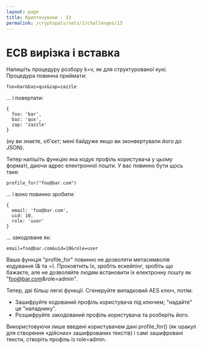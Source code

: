 ```yaml
---
layout: page
title: Крипточуваки - 13
permalink: /cryptopals/sets/2/challenges/13
---
```


# ECB вирізка і вставка

Напишіть процедуру розбору k=v, як для структурованої кукі. Процедура повинна приймати:

```
foo=bar&baz=qux&zap=zazzle
```

... і повертати:

```
{
  foo: 'bar',
  baz: 'qux',
  zap: 'zazzle'
}
```

(ну ви знаєте, об'єкт; мені байдуже якщо ви зконвертували його до JSON).

Тепер напішіть функцію яка кодує профіль користувача у цьому форматі, даючи адрес електронної пошти. У вас повинно бути щось таке:

```
profile_for("foo@bar.com")
```
... і воно повинно зробити:

```
{
  email: 'foo@bar.com',
  uid: 10,
  role: 'user'
}
```
... закодоване як:

```
email=foo@bar.com&uid=10&role=user
```

Ваша функція "profile_for" повинно не дозволяти метасимволів кодування (& та =). Проковтніть їх, зробіть ескейпінг, зробіть що бажаєте, але не дозволяйте людям встановити їх електронну пошту як "foo@bar.com&role=admin".

Тепер, дві більш легкі функції. Сгенеруйте випадковий AES ключ, потім:

- Зашифруйте кодований профіль користувача під ключем; "надайте" це "нападнику".
- Розшифруйте закодований профіль користувача та розберіть його.

Використовуючи лише введені користувачем дані profile_for() (як оракул для створення «дійсних» зашифрованих текстів) і самі зашифровані тексти, створіть профіль із role=admin.
